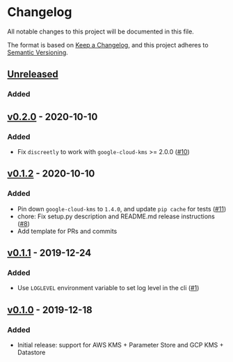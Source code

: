 # Changelog

All notable changes to this project will be documented in this file.

The format is based on [Keep a Changelog](https://keepachangelog.com/en/1.0.0/),
and this project adheres to [Semantic Versioning](https://semver.org/spec/v2.0.0.html).

## [Unreleased]

### Added

## [v0.2.0] - 2020-10-10

### Added

- Fix `discreetly` to work with `google-cloud-kms` >= 2.0.0 ([#10])

## [v0.1.2] - 2020-10-10

### Added

- Pin down `google-cloud-kms` to `1.4.0`, and update `pip cache` for tests ([#11])
- chore: Fix setup.py description and README.md release instructions ([#8])
- Add template for PRs and commits

## [v0.1.1] - 2019-12-24

### Added

- Use `LOGLEVEL` environment variable to set log level in the cli ([#1])

## [v0.1.0] - 2019-12-18

### Added

- Initial release: support for AWS KMS + Parameter Store and GCP KMS + Datastore

[unreleased]: https://github.com/tra-sg/discreetly/compare/v0.2.0...HEAD
[v0.2.0]: https://github.com/tra-sg/discreetly/releases/tag/v0.2.0
[v0.1.2]: https://github.com/tra-sg/discreetly/releases/tag/v0.1.2
[v0.1.1]: https://github.com/tra-sg/discreetly/releases/tag/v0.1.1
[v0.1.0]: https://github.com/tra-sg/discreetly/releases/tag/v0.1.0
[#1]: https://github.com/tra-sg/discreetly/issues/1
[#8]: https://github.com/tra-sg/discreetly/pull/8/
[#10]: https://github.com/tra-sg/discreetly/pull/10/
[#11]: https://github.com/tra-sg/discreetly/pull/11/
